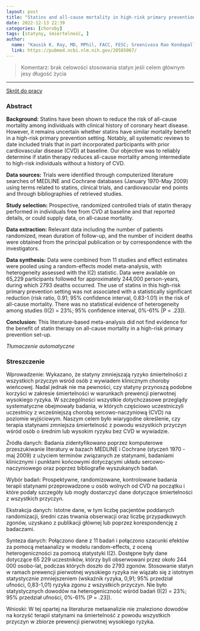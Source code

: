 ```yaml
---
layout: post
title: "Statins and all-cause mortality in high-risk primary prevention: a meta-analysis of 11 randomized controlled trials involving 65,229 participants "
date: 2022-12-13 22:39
categories: [choroby]
tags: [statyny, śmiertelność, ]
author:
  name: "Kausik K. Ray, MD, MPhil, FACC, FESC; Sreenivasa Rao Kondapally Seshasai, MD, MPhil; Sebhat Erqou, MD, MPhil, PhD; Peter Sever, PhD, FRCP, FESC; J. Wouter Jukema, MD, PhD; Ian Ford, PhD; Naveed Sattar, FRCPath"
  link: https://pubmed.ncbi.nlm.nih.gov/20585067/
---
```


> Komentarz:
> brak celowości stosowania statyn jeśli celem głównym jesy długość życia
> 
<hr>

[Skrót do pracy](https://pubmed.ncbi.nlm.nih.gov/20585067/) 

### Abstract
**Background:** Statins have been shown to reduce the risk of all-cause mortality among individuals with clinical history of coronary heart disease. However, it remains uncertain whether statins have similar mortality benefit in a high-risk primary prevention setting. Notably, all systematic reviews to date included trials that in part incorporated participants with prior cardiovascular disease (CVD) at baseline. Our objective was to reliably determine if statin therapy reduces all-cause mortality among intermediate to high-risk individuals without a history of CVD.

**Data sources:** Trials were identified through computerized literature searches of MEDLINE and Cochrane databases (January 1970-May 2009) using terms related to statins, clinical trials, and cardiovascular end points and through bibliographies of retrieved studies.

**Study selection:** Prospective, randomized controlled trials of statin therapy performed in individuals free from CVD at baseline and that reported details, or could supply data, on all-cause mortality.

**Data extraction:** Relevant data including the number of patients randomized, mean duration of follow-up, and the number of incident deaths were obtained from the principal publication or by correspondence with the investigators.

**Data synthesis:** Data were combined from 11 studies and effect estimates were pooled using a random-effects model meta-analysis, with heterogeneity assessed with the I(2) statistic. Data were available on 65,229 participants followed for approximately 244,000 person-years, during which 2793 deaths occurred. The use of statins in this high-risk primary prevention setting was not associated with a statistically significant reduction (risk ratio, 0.91; 95% confidence interval, 0.83-1.01) in the risk of all-cause mortality. There was no statistical evidence of heterogeneity among studies (I(2) = 23%; 95% confidence interval, 0%-61% [P = .23]).

**Conclusion:** This literature-based meta-analysis did not find evidence for the benefit of statin therapy on all-cause mortality in a high-risk primary prevention set-up.

*Tłumaczenie automatyczne*

### Streszczenie
Wprowadzenie: Wykazano, że statyny zmniejszają ryzyko śmiertelności z wszystkich przyczyn wśród osób z wywiadem klinicznym choroby wieńcowej. Nadal jednak nie ma pewności, czy statyny przynoszą podobne korzyści w zakresie śmiertelności w warunkach prewencji pierwotnej wysokiego ryzyka. W szczególności wszystkie dotychczasowe przeglądy systematyczne obejmowały badania, w których częściowo uczestniczyli uczestnicy z wcześniejszą chorobą sercowo-naczyniową (CVD) na poziomie wyjściowym. Naszym celem było wiarygodne określenie, czy terapia statynami zmniejsza śmiertelność z powodu wszystkich przyczyn wśród osób o średnim lub wysokim ryzyku bez CVD w wywiadzie.  
  
Źródła danych: Badania zidentyfikowano poprzez komputerowe przeszukiwanie literatury w bazach MEDLINE i Cochrane (styczeń 1970 - maj 2009) z użyciem terminów związanych ze statynami, badaniami klinicznymi i punktami końcowymi dotyczącymi układu sercowo-naczyniowego oraz poprzez bibliografie wyszukanych badań.  
  
Wybór badań: Prospektywne, randomizowane, kontrolowane badania terapii statynami przeprowadzone u osób wolnych od CVD na początku i które podały szczegóły lub mogły dostarczyć dane dotyczące śmiertelności z wszystkich przyczyn.  
  
Ekstrakcja danych: Istotne dane, w tym liczbę pacjentów poddanych randomizacji, średni czas trwania obserwacji oraz liczbę przypadkowych zgonów, uzyskano z publikacji głównej lub poprzez korespondencję z badaczami.  
  
Synteza danych: Połączono dane z 11 badań i połączono szacunki efektów za pomocą metaanalizy w modelu random-effects, z oceną heterogeniczności za pomocą statystyki I(2). Dostępne były dane dotyczące 65 229 uczestników, którzy byli obserwowani przez około 244 000 osobo-lat, podczas których doszło do 2793 zgonów. Stosowanie statyn w ramach prewencji pierwotnej wysokiego ryzyka nie wiązało się z istotnym statystycznie zmniejszeniem (wskaźnik ryzyka, 0,91; 95% przedział ufności, 0,83-1,01) ryzyka zgonu z wszystkich przyczyn. Nie było statystycznych dowodów na heterogeniczność wśród badań (I(2) = 23%; 95% przedział ufności, 0%-61% [P = .23]).  
  
Wnioski: W tej opartej na literaturze metaanalizie nie znaleziono dowodów na korzyść terapii statynami na śmiertelność z powodu wszystkich przyczyn w zbiorze prewencji pierwotnej wysokiego ryzyka.